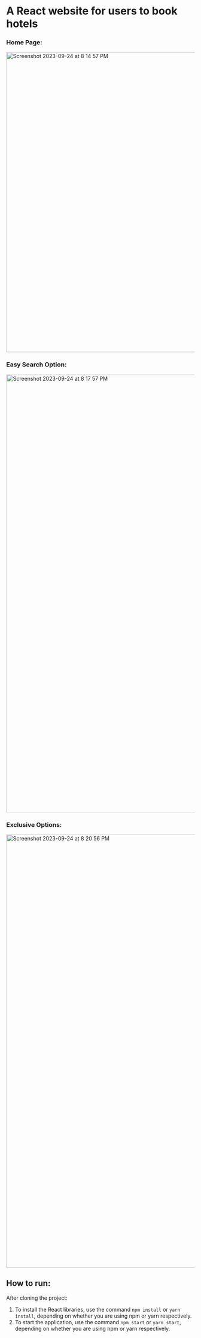 # A React website for users to book hotels

### Home Page:

<img width="802" alt="Screenshot 2023-09-24 at 8 14 57 PM" src="https://github.com/RishavjotSingh/TravelLine-React-Booking-Website/assets/114448460/bb1c5857-7bad-49e0-8dd5-ca6bbb1cbb38">

### Easy Search Option:

<img width="1170" alt="Screenshot 2023-09-24 at 8 17 57 PM" src="https://github.com/RishavjotSingh/TravelLine-React-Booking-Website/assets/114448460/80203fc2-65eb-4467-a82f-efbfa7be7a2f">

### Exclusive Options:

<img width="1158" alt="Screenshot 2023-09-24 at 8 20 56 PM" src="https://github.com/RishavjotSingh/TravelLine-React-Booking-Website/assets/114448460/8b281e3f-4b54-4cd4-86ff-6a0b03ca9b1f">

## How to run:

After cloning the project:
1. To install the React libraries, use the command ```npm install``` or ```yarn install```, depending on whether you are using npm or yarn respectively.
2. To start the application, use the command ```npm start``` or ```yarn start```, depending on whether you are using npm or yarn respectively.
